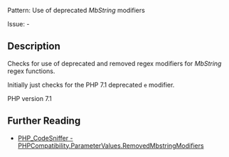 Pattern: Use of deprecated _MbString_ modifiers

Issue: -

## Description

Checks for use of deprecated and removed regex modifiers for _MbString_ regex functions.

Initially just checks for the PHP 7.1 deprecated `e` modifier.

PHP version 7.1

## Further Reading

* [PHP_CodeSniffer - PHPCompatibility.ParameterValues.RemovedMbstringModifiers](https://github.com/PHPCompatibility/PHPCompatibility/tree/develop/PHPCompatibility/Sniffs/ParameterValues/RemovedMbstringModifiersSniff.php)